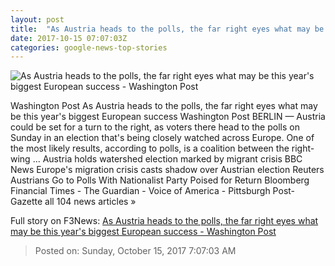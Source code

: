 ```yaml
---
layout: post
title:  "As Austria heads to the polls, the far right eyes what may be this year's biggest European success - Washington Post"
date: 2017-10-15 07:07:03Z
categories: google-news-top-stories
---
```


![As Austria heads to the polls, the far right eyes what may be this year's biggest European success - Washington Post](https://img.washingtonpost.com/rf/image_1484w/2010-2019/WashingtonPost/2017/05/15/Foreign/Images/2017-05-15T132406Z_2134679360_RC128FD8EE30_RTRMADP_3_AUSTRIA-POLITICS.jpg?t=20170517)

Washington Post As Austria heads to the polls, the far right eyes what may be this year's biggest European success Washington Post BERLIN — Austria could be set for a turn to the right, as voters there head to the polls on Sunday in an election that's being closely watched across Europe. One of the most likely results, according to polls, is a coalition between the right-wing ... Austria holds watershed election marked by migrant crisis BBC News Europe's migration crisis casts shadow over Austrian election Reuters Austrians Go to Polls With Nationalist Party Poised for Return Bloomberg Financial Times - The Guardian - Voice of America - Pittsburgh Post-Gazette all 104 news articles »


Full story on F3News: [As Austria heads to the polls, the far right eyes what may be this year's biggest European success - Washington Post](http://www.f3nws.com/n/a3tNPB)

> Posted on: Sunday, October 15, 2017 7:07:03 AM
